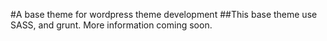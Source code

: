 #A base theme for wordpress theme development
##This base theme use SASS, and grunt. More information coming soon.